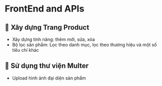 # FrontEnd and APIs

## 💛 Xây dựng Trang Product

- Xây dựng tính năng: thêm mới, sửa, xóa
- Bộ lọc sản phẩm: Lọc theo danh mục, lọc theo thương hiệu và một số tiêu chí khác


## 💛 Sử dụng thư viện Multer

- Upload hình ảnh đại diện sản phẩm